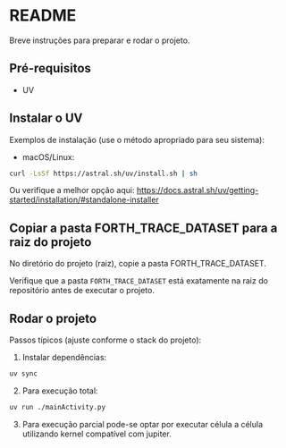 # README

Breve instruções para preparar e rodar o projeto.

## Pré-requisitos
- UV

## Instalar o UV
Exemplos de instalação (use o método apropriado para seu sistema):

- macOS/Linux:
```bash
curl -LsSf https://astral.sh/uv/install.sh | sh
```

Ou verifique a melhor opção aqui: https://docs.astral.sh/uv/getting-started/installation/#standalone-installer

## Copiar a pasta FORTH_TRACE_DATASET para a raiz do projeto
No diretório do projeto (raiz), copie a pasta FORTH_TRACE_DATASET.

Verifique que a pasta `FORTH_TRACE_DATASET` está exatamente na raiz do repositório antes de executar o projeto.

## Rodar o projeto
Passos típicos (ajuste conforme o stack do projeto):

1. Instalar dependências:
```bash
uv sync
```

2. Para execução total:
```bash
uv run ./mainActivity.py
```

3. Para execução parcial pode-se optar por executar célula a célula utilizando kernel compatível com jupiter.